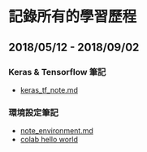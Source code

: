 # 記錄所有的學習歷程

## 2018/05/12 - 2018/09/02

### Keras & Tensorflow 筆記
* [keras_tf_note.md](https://github.com/wjmuse/aiacademy_course_study/blob/master/keras_tf_note.md)

### 環境設定筆記
* [note_environment.md](https://github.com/wjmuse/aiacademy_course_study/blob/master/note_environment.md)
* [colab hello world](https://github.com/wjmuse/aiacademy_course_study/blob/master/colab/colab_mnist_hello_world.ipynb)
